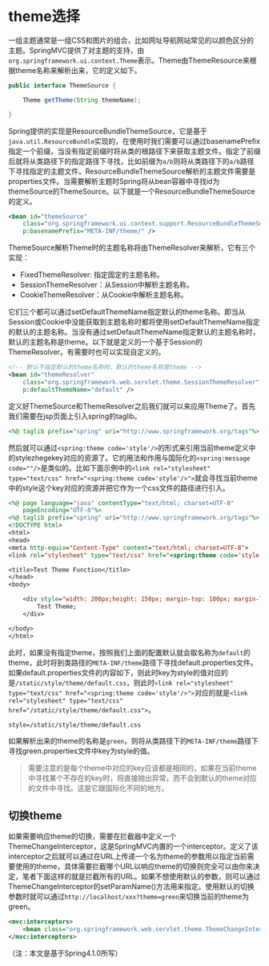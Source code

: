 # theme选择

一组主题通常是一组CSS和图片的组合，比如网址导航网站常见的以颜色区分的主题。SpringMVC提供了对主题的支持，由`org.springframework.ui.context.Theme`表示。Theme由ThemeResource来根据theme名称来解析出来，它的定义如下。
```java
public interface ThemeSource {

	Theme getTheme(String themeName);

}
```

Spring提供的实现是ResourceBundleThemeSource，它是基于`java.util.ResourceBundle`实现的，在使用时我们需要可以通过basenamePrefix指定一个前缀，当没有指定前缀时将从类的根路径下来获取主题文件。指定了前缀后就将从类路径下的指定路径下寻找，比如前缀为`a/b`则将从类路径下的`a/b`路径下寻找指定的主题文件。ResourceBundleThemeSource解析的主题文件需要是properties文件。当需要解析主题时Spring将从bean容器中寻找id为themeSource的ThemeSource。以下就是一个ResourceBundleThemeSource的定义。
```xml
<bean id="themeSource"
    class="org.springframework.ui.context.support.ResourceBundleThemeSource"
    p:basenamePrefix="META-INF/theme/" />
```

ThemeSource解析Theme时的主题名称将由ThemeResolver来解析，它有三个实现：
* FixedThemeResolver: 指定固定的主题名称。
* SessionThemeResolver：从Session中解析主题名称。
* CookieThemeResolver：从Cookie中解析主题名称。

它们三个都可以通过setDefaultThemeName指定默认的theme名称。即当从Session或Cookie中没能获取到主题名称时都将使用setDefaultThemeName指定的默认的主题名称。当没有通过setDefaultThemeName指定默认的主题名称时，默认的主题名称是theme。以下就是定义的一个基于Session的ThemeResolver。有需要时也可以实现自定义的。
```xml
<!-- 默认不指定默认的theme名称时，默认的theme名称是theme -->
<bean id="themeResolver"
    class="org.springframework.web.servlet.theme.SessionThemeResolver"
    p:defaultThemeName="default" />
```

定义好ThemeSource和ThemeResolver之后我们就可以来应用Theme了。首先我们需要在jsp页面上引入spring的taglib。
```jsp
<%@ taglib prefix="spring" uri="http://www.springframework.org/tags"%>
```

然后就可以通过`<spring:theme code='style'/>`的形式来引用当前theme定义中的stylezhegekey对应的资源了。它的用法和作用与国际化的`<spring:message code=""/>`是类似的。比如下面示例中的`<link rel="stylesheet" type="text/css" href="<spring:theme code='style'/>">`就会寻找当前theme中的style这个key对应的资源并把它作为一个css文件的路径进行引入。
```jsp
<%@ page language="java" contentType="text/html; charset=UTF-8"
    pageEncoding="UTF-8"%>
<%@ taglib prefix="spring" uri="http://www.springframework.org/tags"%>
<!DOCTYPE html>
<html>
<head>
<meta http-equiv="Content-Type" content="text/html; charset=UTF-8">
<link rel="stylesheet" type="text/css" href="<spring:theme code='style'/>">

<title>Test Theme Function</title>
</head>
<body>

    <div style="width: 200px;height: 150px; margin-top: 100px; margin-left: 100px; border-width: 1px; border-style: solid;">
        Test Theme;
    </div>

</body>
</html>
```

此时，如果没有指定theme，按照我们上面的配置默认就会取名称为`default`的theme，此时将到类路径的`META-INF/theme`路径下寻找default.properties文件。如果default.properties文件的内容如下，则此时key为style的值对应的是`/static/style/theme/default.css`，则此时`<link rel="stylesheet" type="text/css" href="<spring:theme code='style'/>">`对应的就是`<link rel="stylesheet" type="text/css" href="/static/style/theme/default.css">`。
```properties
style=/static/style/theme/default.css
```

如果解析出来的theme的名称是`green`，则将从类路径下的`META-INF/theme`路径下寻找green.properties文件中key为style的值。
> 需要注意的是每个theme中对应的key应该都是相同的，如果在当前theme中寻找某个不存在的key时，将直接抛出异常，而不会到默认的theme对应的文件中寻找。这是它跟国际化不同的地方。

## 切换theme
如果需要响应theme的切换，需要在拦截器中定义一个ThemeChangeInterceptor，这是SpringMVC内置的一个interceptor。定义了该interceptor之后就可以通过在URL上传递一个名为theme的参数用以指定当前需要使用的theme，具体需要拦截哪个URL以响应theme的切换则完全可以由你来决定，笔者下面这样的就是拦截所有的URL。如果不想使用默认的参数，则可以通过ThemeChangeInterceptor的setParamName()方法用来指定。使用默认的切换参数时就可以通过`http://localhost/xxx?theme=green`来切换当前的theme为green。
```xml
<mvc:interceptors>
    <bean class="org.springframework.web.servlet.theme.ThemeChangeInterceptor" />
</mvc:interceptors>
```

（注：本文是基于Spring4.1.0所写）


